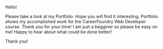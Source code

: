 Hello!

Please take a look at my Portfolio. Hope you will find it interesting. Portfolio shows my accomplished work for the CareerFoundry Web Developer course. Thank you for your time! 
I am just a begginer so please be easy on me! Happy to hear about what could be done better!

Thank you!